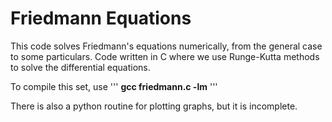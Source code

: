 # Friedmann Equations
This code solves Friedmann's equations numerically, from the general case to some particulars. Code written in C where we use Runge-Kutta methods to solve the differential equations.

To compile this set, use 
'''
**gcc friedmann.c -lm**
'''

There is also a python routine for plotting graphs, but it is incomplete. 
